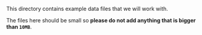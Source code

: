 This directory contains example data files that we will work with.

The files here should be small so **please do not add anything that is bigger than `10MB`**.
